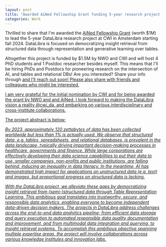 ```yaml
---
layout: post
title: "Awarded AiNed Fellowship Grant funding 5-year research project at CWI"
categories: Work
---
```


Thrilled to share that I'm awarded the <a href="https://www.nwo.nl/nieuws/vijf-ained-fellowship-beurzen-toegewezen" target="blank">AiNed Fellowship Grant</a> (worth $1M) to lead the 5-year DataLibra research project at CWI in Amsterdam starting fall 2024. DataLibra is focused on democratizing insight retrieval from structured data through representation and generative learning over tables.

Altogether this project is funded by $1.5M by NWO and CWI and will host 4 PhD students and 1 Postdoc researcher besides myself. This means that I'll be hiring PhDs and Postdocs for pioneering research on the intersection of AI, and tables and relational DBs! Are you interested? Share your info through <a href="https://forms.gle/JknqVqzxPyMhBGam7" target="blank"> and I’ll reach out soon! Please also share with friends and colleagues who might be interested.

I am very grateful for the initial nomination by CWI and for being awarded the grant by NWO and and AiNed. I look forward to making the DataLibra vision a reality @cwi_da, and embarking on various interdisciplinary and cross-institute collaborations.


The project abstract is below:

<i>By 2023, approximately 120 zettabytes of data has been collected worldwide but less than 1% is actually used. We observe that structured data, e.g. tables, spreadsheets, and relational databases, is prevalent in the data landscape, typically driving important decision-making processes in healthcare, governments and finance. While large corporations are effectively developing their data science capabilities to put their data to use, smaller companies, non-profits and public institutions, are falling behind, inducing an inequality in data literacy. In the meantime, AI has demonstrated high impact for applications on unstructured data (e.g. text) and images, but proportional progress on structured data is lacking.</i>

<i>With the DataLibra project, we alleviate these gaps by democratizing insight retrieval from (semi-)structured data through Table Representation Learning. This ambitious goal translates into trustworthy, secure, and responsible data analytics, enabling everyone to become independent data-driven decision makers. The projects in DataLibra address challenges across the end-to-end data analytics pipeline; from efficient data storage and query execution to automated responsible data quality documentation and improvement, and from multimodal data integration and querying, to insight retrieval systems. To accomplish this ambitious objective spanning multiple expertise areas, the project will involve collaborations across various knowledge institutes and innovation labs.</i>


